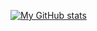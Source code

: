 [![My GitHub stats](https://github-readme-stats.vercel.app/api?username=Virustyt&custom_title=GitHub+stats&hide_title=true&hide=stars,issues&show_icons=false&theme=tokyonight)](https://github.com/anuraghazra/github-readme-stats)

